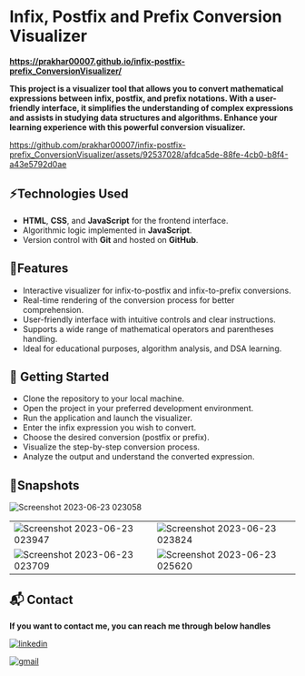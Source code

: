 
# **Infix, Postfix and Prefix Conversion Visualizer**

**https://prakhar00007.github.io/infix-postfix-prefix_ConversionVisualizer/**

**This project is a visualizer tool that allows you to convert mathematical expressions between infix, postfix, and prefix notations. With a user-friendly interface, it simplifies the understanding of complex expressions and assists in studying data structures and algorithms. Enhance your learning experience with this powerful conversion visualizer.**

https://github.com/prakhar00007/infix-postfix-prefix_ConversionVisualizer/assets/92537028/afdca5de-88fe-4cb0-b8f4-a43e5792d0ae

## ⚡Technologies Used

- **HTML**, **CSS**, and **JavaScript** for the frontend interface.
- Algorithmic logic implemented in **JavaScript**.
- Version control with **Git** and hosted on **GitHub**.

## 🚀Features

- Interactive visualizer for infix-to-postfix and infix-to-prefix conversions.
- Real-time rendering of the conversion process for better comprehension.
- User-friendly interface with intuitive controls and clear instructions.
- Supports a wide range of mathematical operators and parentheses handling.
- Ideal for educational purposes, algorithm analysis, and DSA learning.

## 🏁 Getting Started

- Clone the repository to your local machine.
- Open the project in your preferred development environment.
- Run the application and launch the visualizer.
- Enter the infix expression you wish to convert.
- Choose the desired conversion (postfix or prefix).
- Visualize the step-by-step conversion process.
- Analyze the output and understand the converted expression.

## 📸Snapshots
![Screenshot 2023-06-23 023058](https://github.com/prakhar00007/infix-postfix-prefix_ConversionVisualizer/assets/92537028/f38aba4d-034f-4994-b998-724f196eb26f)

<table>
  <tr>
    <td><img src="https://github.com/prakhar00007/infix-postfix-prefix_ConversionVisualizer/assets/92537028/4152382e-8697-4229-9d6e-4061c0b77a07" alt="Screenshot 2023-06-23 023947" /></td>
    <td><img src="https://github.com/prakhar00007/infix-postfix-prefix_ConversionVisualizer/assets/92537028/d93eb61a-ce8a-4707-9aef-80c5780437fa" alt="Screenshot 2023-06-23 023824" /></td>
  </tr>
<tr>
  <td><img src="https://github.com/prakhar00007/infix-postfix-prefix_ConversionVisualizer/assets/92537028/7b0ded5d-03b4-4254-b790-6a5db99578ca" alt="Screenshot 2023-06-23 023709" /></td>
  <td><img src="https://github.com/prakhar00007/infix-postfix-prefix_ConversionVisualizer/assets/92537028/dff65e73-81ad-42b0-a0dd-2470fe0315d5" alt="Screenshot 2023-06-23 025620" /></td>
</tr>
</table>



<h2>📬 Contact</h2>

**If you want to contact me, you can reach me through below handles**

[![linkedin](https://img.shields.io/badge/LinkedIn-0077B5?style=for-the-badge&logo=linkedin&logoColor=white)](https://www.linkedin.com/in/prakhar-kumar-singh)

[![gmail](https://img.shields.io/badge/Gmail-D14836?style=for-the-badge&logo=gmail&logoColor=white)](mailto:prakharrathore111@gmail.com)



